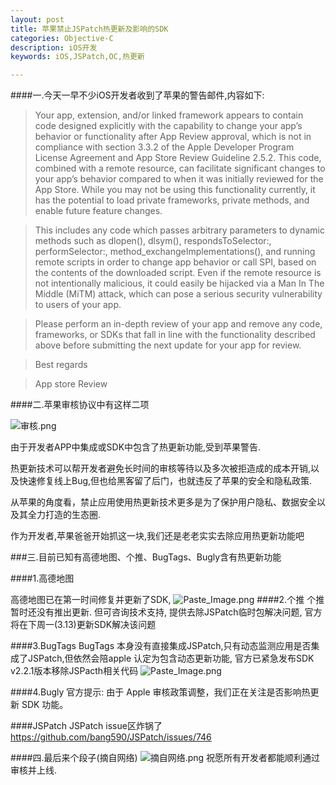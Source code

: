 ```yaml
---
layout: post
title: 苹果禁止JSPatch热更新及影响的SDK
categories: Objective-C
description: iOS开发
keywords: iOS,JSPatch,OC,热更新

---
```


####一.今天一早不少iOS开发者收到了苹果的警告邮件,内容如下:

>Your app, extension, and/or linked framework appears to contain code designed explicitly with the capability to change your app’s behavior or functionality after App Review approval, which is not in compliance with section 3.3.2 of the Apple Developer Program License Agreement and App Store Review Guideline 2.5.2. This code, combined with a remote resource, can facilitate significant changes to your app’s behavior compared to when it was initially reviewed for the App Store. While you may not be using this functionality currently, it has the potential to load private frameworks, private methods, and enable future feature changes. 

>This includes any code which passes arbitrary parameters to dynamic methods such as dlopen(), dlsym(), respondsToSelector:, performSelector:, method_exchangeImplementations(), and running remote scripts in order to change app behavior or call SPI, based on the contents of the downloaded script. Even if the remote resource is not intentionally malicious, it could easily be hijacked via a Man In The Middle (MiTM) attack, which can pose a serious security vulnerability to users of your app.

>Please perform an in-depth review of your app and remove any code, frameworks, or SDKs that fall in line with the functionality described above before submitting the next update for your app for review.

>Best regards

>App store Review

####二.苹果审核协议中有这样二项

![审核.png](http://upload-images.jianshu.io/upload_images/2229730-dfbaa968c0dc85d5.png?imageMogr2/auto-orient/strip%7CimageView2/2/w/1240)

由于开发者APP中集成或SDK中包含了热更新功能,受到苹果警告.

热更新技术可以帮开发者避免长时间的审核等待以及多次被拒造成的成本开销,以及快速修复线上Bug,但也给黑客留了后门，也就违反了苹果的安全和隐私政策.

从苹果的角度看，禁止应用使用热更新技术更多是为了保护用户隐私、数据安全以及其全力打造的生态圈.

作为开发者,苹果爸爸开始抓这一块,我们还是老老实实去除应用热更新功能吧

###三.目前已知有高德地图、个推、BugTags、Bugly含有热更新功能

####1.高德地图

高德地图已在第一时间修复并更新了SDK,
![Paste_Image.png](http://upload-images.jianshu.io/upload_images/2229730-58dd51ac83b9be7c.png?imageMogr2/auto-orient/strip%7CimageView2/2/w/1240)
####2.个推
个推暂时还没有推出更新.
但可咨询技术支持,
提供去除JSPatch临时包解决问题,
官方将在下周一(3.13)更新SDK解决该问题

####3.BugTags
BugTags 本身没有直接集成JSPatch,只有动态监测应用是否集成了JSPatch,但依然会陪apple 认定为包含动态更新功能,
官方已紧急发布SDK v2.2.1版本移除JSPacth相关代码
![Paste_Image.png](http://upload-images.jianshu.io/upload_images/2229730-4c04b2c54eb06d66.png?imageMogr2/auto-orient/strip%7CimageView2/2/w/1240)

####4.Bugly
官方提示:
由于 Apple 审核政策调整，我们正在关注是否影响热更新 SDK 功能。

####JSPatch
JSPatch issue区炸锅了<https://github.com/bang590/JSPatch/issues/746>

####四.最后来个段子(摘自网络)
![摘自网络.png](http://upload-images.jianshu.io/upload_images/2229730-7ccbd6ff5508067a.png?imageMogr2/auto-orient/strip%7CimageView2/2/w/1240)
祝愿所有开发者都能顺利通过审核并上线.